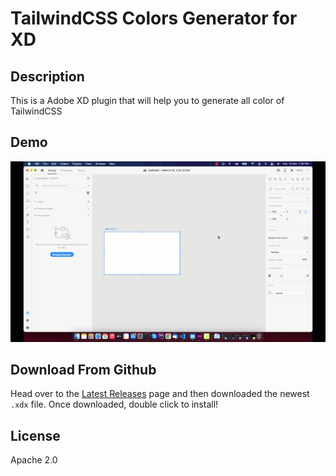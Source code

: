 # TailwindCSS Colors Generator for XD
## Description

This is a Adobe XD plugin that will help you to generate all color of TailwindCSS

## Demo

<img src="screenshots.gif" />

## Download From Github

Head over to the [Latest Releases](https://github.com/prappo/tailwindcss-colors-for-adobe-xd/releases) page and then downloaded the newest `.xdx` file. Once downloaded, double click to install!

## License

Apache 2.0
